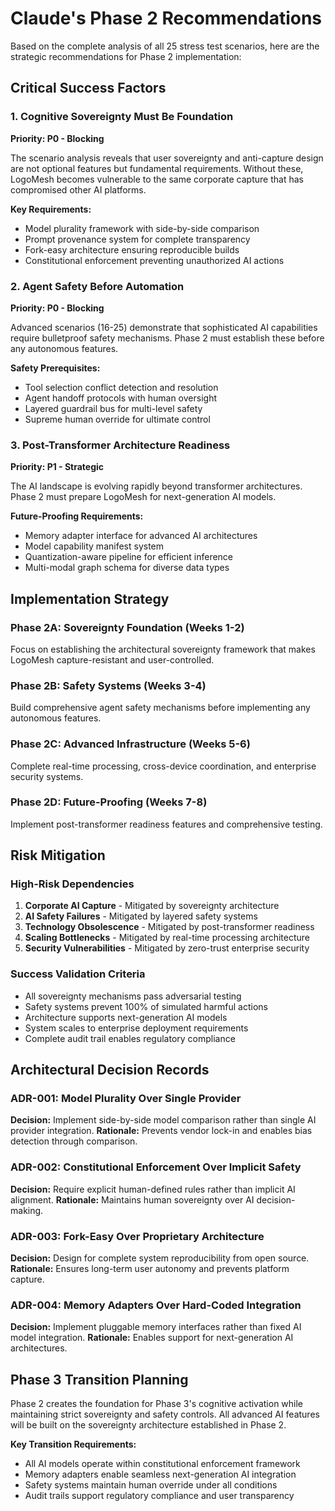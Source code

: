 
# Claude's Phase 2 Recommendations

Based on the complete analysis of all 25 stress test scenarios, here are the strategic recommendations for Phase 2 implementation:

## Critical Success Factors

### 1. Cognitive Sovereignty Must Be Foundation
**Priority: P0 - Blocking**

The scenario analysis reveals that user sovereignty and anti-capture design are not optional features but fundamental requirements. Without these, LogoMesh becomes vulnerable to the same corporate capture that has compromised other AI platforms.

**Key Requirements:**
- Model plurality framework with side-by-side comparison
- Prompt provenance system for complete transparency  
- Fork-easy architecture ensuring reproducible builds
- Constitutional enforcement preventing unauthorized AI actions

### 2. Agent Safety Before Automation
**Priority: P0 - Blocking**

Advanced scenarios (16-25) demonstrate that sophisticated AI capabilities require bulletproof safety mechanisms. Phase 2 must establish these before any autonomous features.

**Safety Prerequisites:**
- Tool selection conflict detection and resolution
- Agent handoff protocols with human oversight
- Layered guardrail bus for multi-level safety
- Supreme human override for ultimate control

### 3. Post-Transformer Architecture Readiness
**Priority: P1 - Strategic**

The AI landscape is evolving rapidly beyond transformer architectures. Phase 2 must prepare LogoMesh for next-generation AI models.

**Future-Proofing Requirements:**
- Memory adapter interface for advanced AI architectures
- Model capability manifest system
- Quantization-aware pipeline for efficient inference
- Multi-modal graph schema for diverse data types

## Implementation Strategy

### Phase 2A: Sovereignty Foundation (Weeks 1-2)
Focus on establishing the architectural sovereignty framework that makes LogoMesh capture-resistant and user-controlled.

### Phase 2B: Safety Systems (Weeks 3-4)  
Build comprehensive agent safety mechanisms before implementing any autonomous features.

### Phase 2C: Advanced Infrastructure (Weeks 5-6)
Complete real-time processing, cross-device coordination, and enterprise security systems.

### Phase 2D: Future-Proofing (Weeks 7-8)
Implement post-transformer readiness features and comprehensive testing.

## Risk Mitigation

### High-Risk Dependencies
1. **Corporate AI Capture** - Mitigated by sovereignty architecture
2. **AI Safety Failures** - Mitigated by layered safety systems  
3. **Technology Obsolescence** - Mitigated by post-transformer readiness
4. **Scaling Bottlenecks** - Mitigated by real-time processing architecture
5. **Security Vulnerabilities** - Mitigated by zero-trust enterprise security

### Success Validation Criteria
- All sovereignty mechanisms pass adversarial testing
- Safety systems prevent 100% of simulated harmful actions
- Architecture supports next-generation AI models
- System scales to enterprise deployment requirements
- Complete audit trail enables regulatory compliance

## Architectural Decision Records

### ADR-001: Model Plurality Over Single Provider
**Decision:** Implement side-by-side model comparison rather than single AI provider integration.
**Rationale:** Prevents vendor lock-in and enables bias detection through comparison.

### ADR-002: Constitutional Enforcement Over Implicit Safety
**Decision:** Require explicit human-defined rules rather than implicit AI alignment.
**Rationale:** Maintains human sovereignty over AI decision-making.

### ADR-003: Fork-Easy Over Proprietary Architecture  
**Decision:** Design for complete system reproducibility from open source.
**Rationale:** Ensures long-term user autonomy and prevents platform capture.

### ADR-004: Memory Adapters Over Hard-Coded Integration
**Decision:** Implement pluggable memory interfaces rather than fixed AI model integration.
**Rationale:** Enables support for next-generation AI architectures.

## Phase 3 Transition Planning

Phase 2 creates the foundation for Phase 3's cognitive activation while maintaining strict sovereignty and safety controls. All advanced AI features will be built on the sovereignty architecture established in Phase 2.

**Key Transition Requirements:**
- All AI models operate within constitutional enforcement framework
- Memory adapters enable seamless next-generation AI integration
- Safety systems maintain human override under all conditions
- Audit trails support regulatory compliance and user transparency
